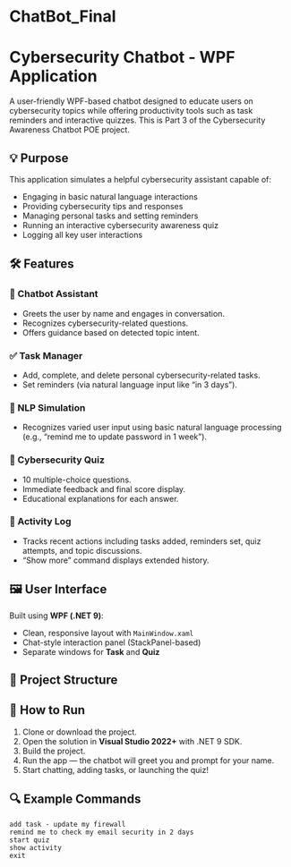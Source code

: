 # ChatBot_Final

# Cybersecurity Chatbot - WPF Application

A user-friendly WPF-based chatbot designed to educate users on cybersecurity topics while offering productivity tools such as task reminders and interactive quizzes. This is Part 3 of the Cybersecurity Awareness Chatbot POE project.

## 💡 Purpose

This application simulates a helpful cybersecurity assistant capable of:
- Engaging in basic natural language interactions
- Providing cybersecurity tips and responses
- Managing personal tasks and setting reminders
- Running an interactive cybersecurity awareness quiz
- Logging all key user interactions

## 🛠 Features

### 🧠 Chatbot Assistant
- Greets the user by name and engages in conversation.
- Recognizes cybersecurity-related questions.
- Offers guidance based on detected topic intent.

### ✅ Task Manager
- Add, complete, and delete personal cybersecurity-related tasks.
- Set reminders (via natural language input like “in 3 days”).

### 🔔 NLP Simulation
- Recognizes varied user input using basic natural language processing (e.g., “remind me to update password in 1 week”).

### 🧪 Cybersecurity Quiz
- 10 multiple-choice questions.
- Immediate feedback and final score display.
- Educational explanations for each answer.

### 📜 Activity Log
- Tracks recent actions including tasks added, reminders set, quiz attempts, and topic discussions.
- “Show more” command displays extended history.

## 🖼 User Interface

Built using **WPF (.NET 9)**:
- Clean, responsive layout with `MainWindow.xaml`
- Chat-style interaction panel (StackPanel-based)
- Separate windows for **Task** and **Quiz**

## 📁 Project Structure


## 🚀 How to Run

1. Clone or download the project.
2. Open the solution in **Visual Studio 2022+** with .NET 9 SDK.
3. Build the project.
4. Run the app — the chatbot will greet you and prompt for your name.
5. Start chatting, adding tasks, or launching the quiz!

## 🔍 Example Commands

```text
add task - update my firewall
remind me to check my email security in 2 days
start quiz
show activity
exit
